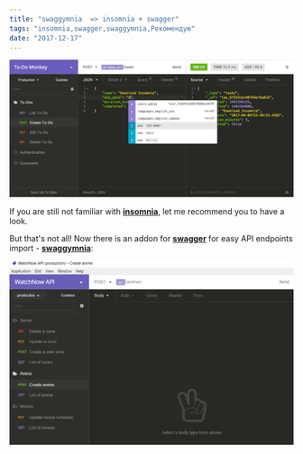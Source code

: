 ```yaml
---
title: "swaggymnia  => insomnia + swagger"
tags: "insomnia,swagger,swaggymnia,Рекомендую"
date: "2017-12-17"
---
```


![](images/main.png)

If you are still not familiar with **[insomnia](https://insomnia.rest/)**, let me recommend you to have a look.

But that's not all! Now there is an addon for **[swagger](https://swagger.io/)** for easy API endpoints import - **[swaggymnia](https://github.com/mlabouardy/swaggymnia)**:

![](images/insomnia.png)
